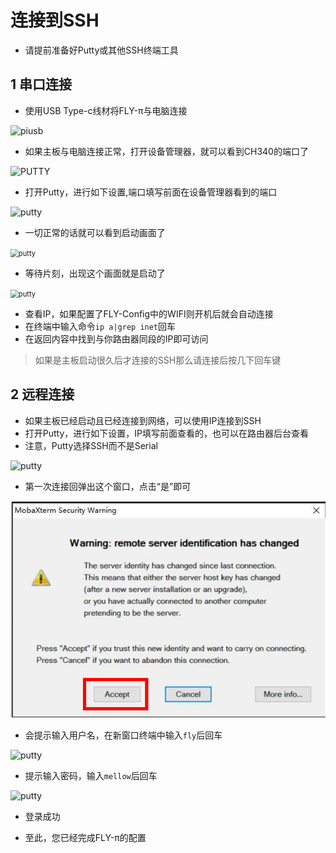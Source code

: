 

# 连接到SSH

* 请提前准备好Putty或其他SSH终端工具

## 1 串口连接

* 使用USB Type-c线材将FLY-π与电脑连接

![piusb](../../../images/boards/fly_gemini_v3/uart.png)

* 如果主板与电脑连接正常，打开设备管理器，就可以看到CH340的端口了

![PUTTY](../../../images/system/ssh2.png ":no-zooom")

* 打开Putty，进行如下设置,端口填写前面在设备管理器看到的端口

![putty](../../../images/system/ssh3.png ":no-zooom")

* 一切正常的话就可以看到启动画面了

<img src="../../../images/system/ssh4.png" alt="putty" title=":no-zooom" style="zoom:80%;" />

* 等待片刻，出现这个画面就是启动了

<img src="../../../images/system/ssh5.png" alt="putty" title=":no-zooom" style="zoom:80%;" />

* 查看IP，如果配置了FLY-Config中的WIFI则开机后就会自动连接
* 在终端中输入命令```ip a|grep inet```回车
* 在返回内容中找到与你路由器同段的IP即可访问

> 如果是主板启动很久后才连接的SSH那么请连接后按几下回车键

## 2 远程连接

* 如果主板已经启动且已经连接到网络，可以使用IP连接到SSH
* 打开Putty，进行如下设置，IP填写前面查看的，也可以在路由器后台查看
* 注意，Putty选择SSH而不是Serial

![putty](../../../images/system/ssh6.png ":no-zooom")

* 第一次连接回弹出这个窗口，点击“是”即可

![putty](../../../images/system/ssh7.png ":no-zooom")

* 会提示输入用户名，在新窗口终端中输入```fly```后回车

![putty](../../../images/system/ssh8.png ":no-zooom")

* 提示输入密码，输入```mellow```后回车

![putty](../../../images/system/ssh9.png ":no-zooom")

* 登录成功

* 至此，您已经完成FLY-π的配置

